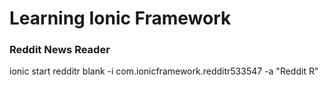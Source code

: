 # Learning Ionic Framework 

### Reddit News Reader

ionic start redditr blank -i com.ionicframework.redditr533547 -a "Reddit R"
